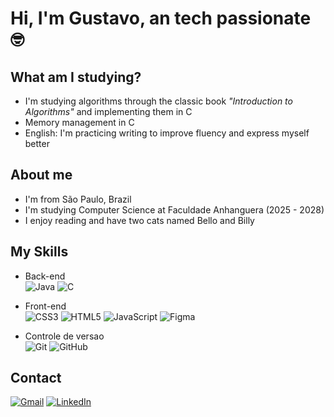 # Hi, I'm Gustavo, an tech passionate 🤓

## What am I studying?
- I'm studying algorithms through the classic book *"Introduction to Algorithms"* and implementing them in C
- Memory management in C
- English: I'm practicing writing to improve fluency and express myself better

## About me
- I'm from São Paulo, Brazil
- I'm studying Computer Science at Faculdade Anhanguera (2025 - 2028)
- I enjoy reading and have two cats named Bello and Billy

## My Skills

- Back-end <br>
![Java](https://img.shields.io/badge/java-%23ED8B00.svg?style=for-the-badge&logo=openjdk&logoColor=white)
![C](https://img.shields.io/badge/c-%2300599C.svg?style=for-the-badge&logo=c&logoColor=white)

- Front-end <br>
![CSS3](https://img.shields.io/badge/css3-%231572B6.svg?style=for-the-badge&logo=css3&logoColor=white)
![HTML5](https://img.shields.io/badge/html5-%23E34F26.svg?style=for-the-badge&logo=html5&logoColor=white)
![JavaScript](https://img.shields.io/badge/javascript-%23323330.svg?style=for-the-badge&logo=javascript&logoColor=%23F7DF1E)
![Figma](https://img.shields.io/badge/figma-%23F24E1E.svg?style=for-the-badge&logo=figma&logoColor=white)

- Controle de versao <br>
  ![Git](https://img.shields.io/badge/git-%23F05033.svg?style=for-the-badge&logo=git&logoColor=white)
  ![GitHub](https://img.shields.io/badge/github-%23121011.svg?style=for-the-badge&logo=github&logoColor=white)

## Contact
[![Gmail](https://img.shields.io/badge/Gmail-D14836?style=for-the-badge&logo=gmail&logoColor=white)](mailto:contato.gustavo.lima.brros@gmail.com)
[![LinkedIn](https://img.shields.io/badge/linkedin-%230077B5.svg?style=for-the-badge&logo=linkedin&logoColor=white)](https://www.linkedin.com/in/gustavo-lima-brros)
